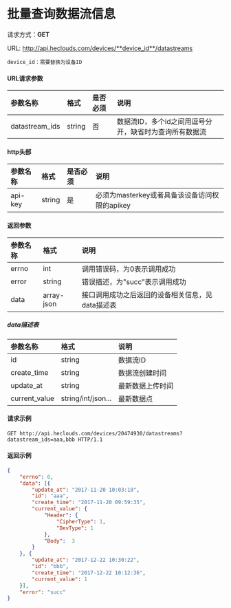 # 批量查询数据流信息
请求方式：**GET**

URL: http://api.heclouds.com/devices/**device_id**/datastreams

    device_id：需要替换为设备ID

#### URL请求参数
参数名称 | 格式 | 是否必须 | 说明
:- | :- | :- | :- 
datastream_ids | string | 否 | 数据流ID，多个id之间用逗号分开，缺省时为查询所有数据流

#### http头部
参数名称 | 格式 | 是否必须 | 说明
:- | :- | :- | :- 
api-key | string | 是 | 必须为masterkey或者具备该设备访问权限的apikey


#### 返回参数
参数名称 | 格式 | 说明
:- | :- | :- 
errno | int | 调用错误码，为0表示调用成功
error | string | 错误描述，为"succ"表示调用成功
data | array-json | 接口调用成功之后返回的设备相关信息，见data描述表

##### data描述表
参数名称 | 格式 | 说明
:- | :- | :- 
id | string | 数据流ID
create_time | string | 数据流创建时间
update_at | string | 最新数据上传时间
current_value | string/int/json... | 最新数据点


#### 请求示例
```text
GET http://api.heclouds.com/devices/20474930/datastreams?datastream_ids=aaa,bbb HTTP/1.1
```

#### 返回示例
```json
{
	"errno": 0,
	"data": [{
		"update_at": "2017-11-20 10:03:10",
		"id": "aaa",
		"create_time": "2017-11-20 09:59:35",
		"current_value": {
			"Header": {
				"CipherType": 1,
				"DevType": 1
			},
			"Body":  3
		}
	}, {
		"update_at": "2017-12-22 10:30:22",
		"id": "bbb",
		"create_time": "2017-12-22 10:12:36",
		"current_value": 1
	}],
	"error": "succ"
}
```
